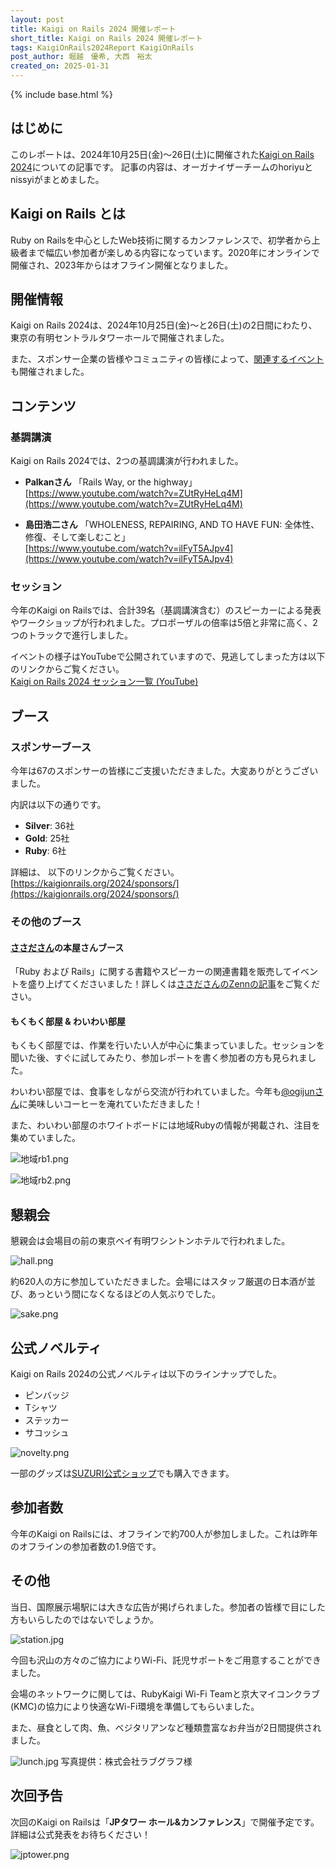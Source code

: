```yaml
---
layout: post
title: Kaigi on Rails 2024 開催レポート
short_title: Kaigi on Rails 2024 開催レポート
tags: KaigiOnRails2024Report KaigiOnRails
post_author: 堀越　優希, 大西　裕太
created_on: 2025-01-31
---
```

{% include base.html %}

## はじめに
このレポートは、2024年10月25日(金)〜26日(土)に開催された[Kaigi on Rails 2024](https://kaigionrails.org/2024/)についての記事です。
記事の内容は、オーガナイザーチームのhoriyuとnissyiがまとめました。

## Kaigi on Rails とは
Ruby on Railsを中心としたWeb技術に関するカンファレンスで、初学者から上級者まで幅広い参加者が楽しめる内容になっています。2020年にオンラインで開催され、2023年からはオフライン開催となりました。

## 開催情報
Kaigi on Rails 2024は、2024年10月25日(金)〜と26日(土)の2日間にわたり、東京の有明セントラルタワーホールで開催されました。

また、スポンサー企業の皆様やコミュニティの皆様によって、[関連するイベント](https://kaigionrails.org/2024/events/)も開催されました。

## コンテンツ

### 基調講演

Kaigi on Rails 2024では、2つの基調講演が行われました。

- **Palkanさん**
「Rails Way, or the highway」  
  [https://www.youtube.com/watch?v=ZUtRyHeLq4M](https://www.youtube.com/watch?v=ZUtRyHeLq4M)


- **島田浩二さん**
「WHOLENESS, REPAIRING, AND TO HAVE FUN: 全体性、修復、そして楽しむこと」  
  [https://www.youtube.com/watch?v=ilFyT5AJpv4](https://www.youtube.com/watch?v=ilFyT5AJpv4)

### セッション

今年のKaigi on Railsでは、合計39名（基調講演含む）のスピーカーによる発表やワークショップが行われました。プロポーザルの倍率は5倍と非常に高く、2つのトラックで進行しました。

イベントの様子はYouTubeで公開されていますので、見逃してしまった方は以下のリンクからご覧ください。  
[Kaigi on Rails 2024 セッション一覧 (YouTube)](https://www.youtube.com/watch?v=ZUtRyHeLq4M&list=PLiBdJz0juoHC9hBr_Cce38yX4ANimvLOK)

## ブース

### スポンサーブース
今年は67のスポンサーの皆様にご支援いただきました。大変ありがとうございました。

内訳は以下の通りです。
- **Silver**: 36社
- **Gold**: 25社
- **Ruby**: 6社  

詳細は、 以下のリンクからご覧ください。  
[https://kaigionrails.org/2024/sponsors/](https://kaigionrails.org/2024/sponsors/)

### その他のブース
#### [ささださん](https://x.com/_ko1)の本屋さんブース
「Ruby および Rails」に関する書籍やスピーカーの関連書籍を販売してイベントを盛り上げてくださいました！詳しくは[ささださんのZennの記事](https://zenn.dev/ko1/articles/bf47077f40d793)をご覧ください。

#### もくもく部屋 & わいわい部屋
もくもく部屋では、作業を行いたい人が中心に集まっていました。セッションを聞いた後、すぐに試してみたり、参加レポートを書く参加者の方も見られました。

わいわい部屋では、食事をしながら交流が行われていました。今年も[@ogijunさん](https://x.com/ogijun)に美味しいコーヒーを淹れていただきました！

また、わいわい部屋のホワイトボードには地域Rubyの情報が掲載され、注目を集めていました。

![地域rb1.png]({{base}}{{site.baseurl}}/images/0065-KaigiOnRails2024Report/地域rb2.png)

![地域rb2.png]({{base}}{{site.baseurl}}/images/0065-KaigiOnRails2024Report/地域rb2.png)


## 懇親会

懇親会は会場目の前の東京ベイ有明ワシントンホテルで行われました。

![hall.png]({{base}}{{site.baseurl}}/images/0065-KaigiOnRails2024Report/hall.png)


約620人の方に参加していただきました。会場にはスタッフ厳選の日本酒が並び、あっという間になくなるほどの人気ぶりでした。


![sake.png]({{base}}{{site.baseurl}}/images/0065-KaigiOnRails2024Report/sake.png)


## 公式ノベルティ

Kaigi on Rails 2024の公式ノベルティは以下のラインナップでした。
- ピンバッジ
- Tシャツ
- ステッカー
- サコッシュ  

![novelty.png]({{base}}{{site.baseurl}}/images/0065-KaigiOnRails2024Report/novelty.png)

一部のグッズは[SUZURI公式ショップ](https://suzuri.jp/kaigionrails)でも購入できます。

## 参加者数

今年のKaigi on Railsには、オフラインで約700人が参加しました。これは昨年のオフラインの参加者数の1.9倍です。

## その他
当日、国際展示場駅には大きな広告が掲げられました。参加者の皆様で目にした方もいらしたのではないでしょうか。

![station.jpg]({{base}}{{site.baseurl}}/images/0065-KaigiOnRails2024Report/station.jpg)


今回も沢山の方々のご協力によりWi-Fi、託児サポートをご用意することができました。

会場のネットワークに関しては、RubyKaigi Wi-Fi Teamと京大マイコンクラブ (KMC)の協力により快適なWi-Fi環境を準備してもらいました。

また、昼食として肉、魚、ベジタリアンなど種類豊富なお弁当が2日間提供されました。

![lunch.jpg]({{base}}{{site.baseurl}}/images/0065-KaigiOnRails2024Report/lunch.jpg)
写真提供：株式会社ラブグラフ様


## 次回予告

次回のKaigi on Railsは「**JPタワー ホール&カンファレンス**」で開催予定です。詳細は公式発表をお待ちください！

![jptower.png]({{base}}{{site.baseurl}}/images/0065-KaigiOnRails2024Report/jptower.png)
